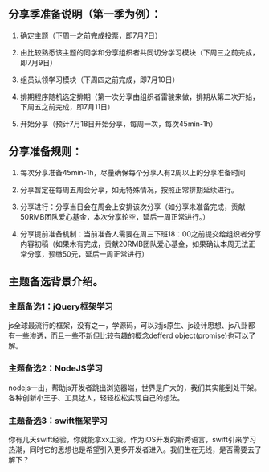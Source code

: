 ## 分享季准备说明（第一季为例）：

1. 确定主题（下周一之前完成投票，即7月7日）

2. 由比较熟悉该主题的同学和分享组织者共同切分学习模块（下周三之前完成，即7月9日）

3. 组员认领学习模块（下周四之前完成，即7月10日）

4. 排期程序随机选定排期（第一次分享由组织者雷骏来做，排期从第二次开始，下周五之前完成，即7月11日）

5. 开始分享（预计7月18日开始分享，每周一次，每次45min-1h）

 

## 分享准备规则：

1. 每次分享准备45min-1h，尽量确保每个分享人有2周以上的分享准备时间

2. 分享暂定在每周五周会分享，如无特殊情况，按照正常排期延续进行。

3. 分享进行：分享当日会在周会上安排该次分享（如分享未准备完成，贡献50RMB团队爱心基金，本次分享轮空，延后一周正常进行。）

4. 分享提前准备机制：当前准备人需要在周三下班18：00之前提交给组织者分享内容初稿（如果木有完成，贡献20RMB团队爱心基金，如果确认本周无法正常分享，预缴50元，延后一周正常进行）


## 主题备选背景介绍。

### 主题备选1：jQuery框架学习

js全球最流行的框架，没有之一，学源码，可以对js原生、js设计思想、js八卦都有一些渗透，而且一些不新但比较有趣的概念defferd object(promise)也可以了解。

### 主题备选2：NodeJS学习

nodejs一出，帮助js开发者跳出浏览器端，世界是广大的，我们其实能到处干架。各种创新小王子、工具达人，轻轻松松实现自己的想法。

### 主题备选3：swift框架学习

你有几天swift经验，你就能拿xx工资。作为iOS开发的新秀语言，swift引来学习热潮，同时它的思想也是希望引入更多开发者进入。我们生在无线，是否需要去了解下？